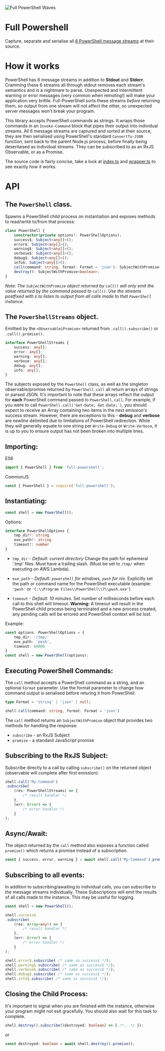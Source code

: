 ![Full PowerShell Waves](img/waves.svg)

# Full Powershell
Capture, separate and serialise all [6 PowerShell message streams](https://docs.microsoft.com/en-us/powershell/module/microsoft.powershell.core/about/about_redirection) at their source.

# How it works
PowerShell has 6 message streams in addition to **Stdout** and **Stderr**. Cramming these 6 streams all through stdout removes each stream's semantics and is a nightmare to parse. Unexpected and intermittent warning or error messages (very common when remoting!) will make your application very brittle. Full-PowerShell sorts these streams _before_ returning them, so output from one stream will not affect the other, so unexpected server messages won't break your program.

This library accepts PowerShell commands as strings. It wraps those commands in an `Invoke-Command` block that pipes their output into individual streams. All 6 message streams are captured and sorted at their source, they are then serialised using PowerShell's standard `ConvertTo-JSON` function, sent back to the parent Node.js process, before finally being deserilaised as individual streams. They can be subscribed to as an RxJS Observable, or as a Promise. 

The source code is fairly concise, take a look at [index.ts](https://github.com/daverickdunn/full-powershell/blob/master/src/index.ts) and [wrapper.ts](https://github.com/daverickdunn/full-powershell/blob/master/src/wrapper.ts) to see exactly how it works.

# API

## The `PowerShell` class.
Spawns a PowerShell child process on instantiation and exposes methods to read/write to/from that process:
```typescript
class PowerShell {
    constructor(private options?: PowerShellOptions);
    success$: Subject<any[]>();
    error$: Subject<any[]>();
    warning$: Subject<any[]>();
    verbose$: Subject<any[]>();
    debug$: Subject<any[]>();
    info$: Subject<any[]>();
    call(command: string, format: Format = 'json'): SubjectWithPromise<PowerShellStreams>;
    destroy(): SubjectWithPromise<boolean>;
}
```

_Note: The `SubjectWithPromise` object returned by `call()` will only emit the value returned by the command passed to `call()`. Use the streams postfixed with `$` to listen to output from all calls made to that `PowerShell` instance._


## The `PowerShellStreams` object.
Emittied by the `<Observable|Promise>` returned from `.call().subscribe()` or `.call().promise()`.
```typescript
interface PowerShellStreams {
    success: any[];
    error: any[];
    warning: any[];
    verbose: any[];
    debug: any[];
    info: any[];
}
```

The subjects exposed by the `PowerShell` class, as well as the singleton observable/promise returned by `PowerShell.call` all return arrays of strings or parsed JSON. It's important to note that these arrays reflect the output for **each** PowerShell command passed to `PowerShell.call`. For example, if you were to call `PowerShell.call('Get-Date; Get-Date;')`, you should expect to receive an Array containing two items in the next emission's success stream. However, there are exceptions to this - **debug** and **verbose** are *newline* delimited due to limitations of PowerShell redirection. While they will generally equate to one string per `Write-Debug` or `Write-Verbose`, it is up to you to ensure output has not been broken into multiple lines.

## Importing:
ES6
```typescript
import { PowerShell } from 'full-powershell';
```
CommonJS
```javascript
const { PowerShell } = require('full-powershell');
```

## Instantiating:
```typescript
const shell = new PowerShell();
```

Options:
```typescript
interface PowerShellOptions {
    tmp_dir?: string
    exe_path?: string
    timeout?: number
}
```

- `tmp_dir` - _Default: current directory_ Change the path for ephemeral '.tmp' files. Must have a trailing slash. (Must be set to `/tmp/` when executing on AWS Lambda). 

- `exe_path` - _Default: `powershell` for windows, `pwsh` for nix_. Explicitly set the path or command name for the PowerShell executable (example: `'pwsh'` or `'C:\\Program Files\\PowerShell\\7\\pwsh.exe'`)

- `timeout` - _Default: 10 minutes_. Set number of milliseconds before each call to this shell will timeout. **Warning:** A timeout will result in the PowerShell child process being terminated and a new process created, any pending calls will be errored and PowerShell context will be lost.

Example:
```typescript
const options: PowerShellOptions = {
    tmp_dir: '/tmp/'
    exe_path: 'pwsh',
    timeout: 60000
}
const shell = new PowerShell(options);
```

## Executing PowerShell Commands:

The `call` method accepts a PowerShell command as a string, and an optional `Format` parameter. Use the format parameter to change how command output is serialised before returing it from PowerShell.

```typescript
type Format = 'string' | 'json' | null;

shell.call(command: string, format: Format = 'json')
```


The `call` method returns an `SubjectWithPromise` object that provides two methods for handling the response:

- `subscribe` - an RxJS Subject
- `promise` - a standard JavaScript promise



## Subscribing to the RxJS Subject:
Subscribe directly to a call by calling `subscribe()` on the returned object (observable will complete after first emission):

```typescript
shell.call('My-Command')
.subscribe(
    (res: PowerShellStreams) => {
        /* result handler */
    },
    (err: Error) => {
        /* error handler */
    }
);
```

## Async/Await:
The object returned by the `call` method also exposes a function called `promise()` which returns a promise instead of a subscription.

```typescript
const { success, error, warning } = await shell.call('My-Command').promise();
```


## Subscribing to all events:
In addition to subscribing/awaiting to individual calls, you can subscribe to the message streams individually. These Subscriptions will emit the results of all calls made to the instance. This may be useful for logging.

```typescript
const shell = new PowerShell();

shell.success$
.subscribe(
    (res: Array<any>) => {
        /* result handler */
    },
    (err: Error) => {
        /* error handler */
    }
);

shell.error$.subscribe( /* same as success$ */);
shell.warning$.subscribe( /* same as success$ */);
shell.verbose$.subscribe( /* same as success$ */);
shell.debug$.subscribe( /* same as success$ */);
shell.info$.subscribe( /* same as success$ */);
```


## Closing the Child Process:
It's important to signal when you are finished with the instance, otherwise your program might not exit gracefully. You should also wait for this task to complete.

```typescript
shell.destroy().subscribe((destroyed: boolean) => { /*...*/ });
```
or
```typescript
const destroyed: boolean = await shell.destroy().promise();
```
